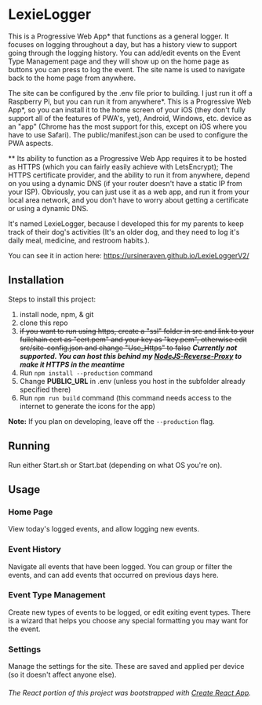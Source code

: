 # LexieLogger

This is a Progressive Web App* that functions as a general logger. It focuses on logging throughout a day, but has a history view to support going through the logging history. You can add/edit events on the Event Type Management page and they will show up on the home page as buttons you can press to log the event. The site name is used to navigate back to the home page from anywhere.  

The site can be configured by the .env file prior to building. I just run it off a Raspberry Pi, but you can run it from anywhere*. This is a Progressive Web App*, so you can install it to the home screen of your iOS (they don't fully support all of the features of PWA's, yet), Android, Windows, etc. device as an "app" (Chrome has the most support for this, except on iOS where you have to use Safari). The public/manifest.json can be used to configure the PWA aspects.  

** Its ability to function as a Progressive Web App requires it to be hosted as HTTPS (which you can fairly easily achieve with LetsEncrypt); The HTTPS certificate provider, and the ability to run it from anywhere, depend on you using a dynamic DNS (if your router doesn't have a static IP from your ISP). Obviously, you can just use it as a web app, and run it from your local area network, and you don't have to worry about getting a certificate or using a dynamic DNS.  

It's named LexieLogger, because I developed this for my parents to keep track of their dog's activities (It's an older dog, and they need to log it's daily meal, medicine, and restroom habits.).  

You can see it in action here: <https://ursineraven.github.io/LexieLoggerV2/>

## Installation

Steps to install this project:

1. install node, npm, & git
1. clone this repo
1. ~~if you want to run using https, create a "ssl" folder in src and link to your fullchain cert as "cert.pem" and your key as "key.pem", otherwise edit src/site-config.json and change "Use_Https" to false~~ ***Currently not supported. You can host this behind my [NodeJS-Reverse-Proxy](https://github.com/UrsineRaven/NodeJS-Reverse-Proxy) to make it HTTPS in the meantime***
1. Run `npm install --production` command
1. Change **PUBLIC_URL** in .env (unless you host in the subfolder already specified there)
1. Run `npm run build` command (this command needs access to the internet to generate the icons for the app)

**Note:** If you plan on developing, leave off the `--production` flag.

## Running

Run either Start.sh or Start.bat (depending on what OS you're on).

## Usage

### Home Page

View today's logged events, and allow logging new events.

### Event History

Navigate all events that have been logged. You can group or filter the events, and can add events that occurred on previous days here.

### Event Type Management

Create new types of events to be logged, or edit exiting event types. There is a wizard that helps you choose any special formatting you may want for the event.

### Settings

Manage the settings for the site. These are saved and applied per device (so it doesn't affect anyone else).

###### The React portion of this project was bootstrapped with [Create React App](https://github.com/facebook/create-react-app).
